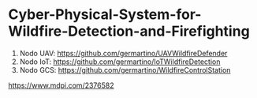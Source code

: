 # Cyber-Physical-System-for-Wildfire-Detection-and-Firefighting

1. Nodo UAV: https://github.com/germartino/UAVWildfireDefender
2. Nodo IoT: https://github.com/germartino/IoTWildfireDetection
3. Nodo GCS: https://github.com/germartino/WildfireControlStation

https://www.mdpi.com/2376582
